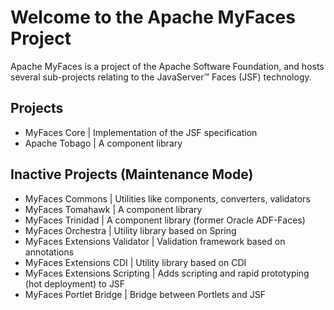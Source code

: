 # Welcome to the Apache MyFaces Project

Apache MyFaces is a project of the Apache Software Foundation, and hosts several sub-projects relating to the JavaServer™ Faces (JSF) technology.

## Projects
* MyFaces Core | Implementation of the JSF specification
* Apache Tobago | A component library

## Inactive Projects (Maintenance Mode)
* MyFaces Commons | Utilities like components, converters, validators
* MyFaces Tomahawk | A component library
* MyFaces Trinidad | A component library (former Oracle ADF-Faces)
* MyFaces Orchestra | Utility library based on Spring
* MyFaces Extensions Validator | Validation framework based on annotations
* MyFaces Extensions CDI | Utility library based on CDI
* MyFaces Extensions Scripting | Adds scripting and rapid prototyping (hot deployment) to JSF
* MyFaces Portlet Bridge | Bridge between Portlets and JSF
